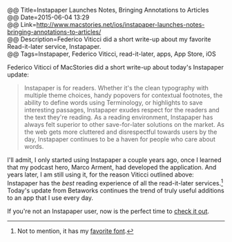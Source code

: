 @@ Title=Instapaper Launches Notes, Bringing Annotations to Articles  
@@ Date=2015-06-04 13:29  
@@ Link=http://www.macstories.net/ios/instapaper-launches-notes-bringing-annotations-to-articles/  
@@ Description=Federico Viticci did a short write-up about my favorite Read-it-later service, Instapaper.  
@@ Tags=Instapaper, Federico Viticci, read-it-later, apps, App Store, iOS  

Federico Viticci of MacStories did a short write-up about today's Instapaper update:
>Instapaper is for readers. Whether it's the clean typography with multiple theme choices, handy popovers for contextual footnotes, the ability to define words using Terminology, or highlights to save interesting passages, Instapaper exudes respect for the readers and the text they're reading. As a reading environment, Instapaper has always felt superior to other save-for-later solutions on the market. As the web gets more cluttered and disrespectful towards users by the day, Instapaper continues to be a haven for people who care about words.

I'll admit, I only started using Instapaper a couple years ago, once I learned that my podcast hero, Marco Arment, had developed the application. And years later, I am still using it, for the reason Viticci outlined above: Instapaper has the *best* reading experience of all the read-it-later services.[^in] Today's update from Betaworks continues the trend of truly useful additions to an app that I use every day. 

If you're not an Instapaper user, now is the perfect time to [check it out][apple]. 

[^in]: Not to mention, it has my [favorite font][typography]. 

[apple]: https://itunes.apple.com/us/app/instapaper/id288545208?mt=8&at=1l3vx9s
[typography]: http://www.typography.com/fonts/ideal-sans/overview/